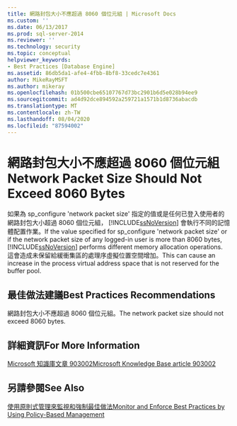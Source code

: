 ```yaml
---
title: 網路封包大小不應超過 8060 個位元組 | Microsoft Docs
ms.custom: ''
ms.date: 06/13/2017
ms.prod: sql-server-2014
ms.reviewer: ''
ms.technology: security
ms.topic: conceptual
helpviewer_keywords:
- Best Practices [Database Engine]
ms.assetid: 86db5da1-afe4-4fbb-8bf8-33cedc7e4361
author: MikeRayMSFT
ms.author: mikeray
ms.openlocfilehash: 01b500cbe65107767d73bc2901b6d5e028b94ee9
ms.sourcegitcommit: ad4d92dce894592a259721a1571b1d8736abacdb
ms.translationtype: MT
ms.contentlocale: zh-TW
ms.lasthandoff: 08/04/2020
ms.locfileid: "87594002"
---
```

# <a name="network-packet-size-should-not-exceed-8060-bytes"></a><span data-ttu-id="5973e-102">網路封包大小不應超過 8060 個位元組</span><span class="sxs-lookup"><span data-stu-id="5973e-102">Network Packet Size Should Not Exceed 8060 Bytes</span></span>
  <span data-ttu-id="5973e-103">如果為 sp_configure 'network packet size' 指定的值或是任何已登入使用者的網路封包大小超過 8060 個位元組， [!INCLUDE[ssNoVersion](../../includes/ssnoversion-md.md)] 會執行不同的記憶體配置作業。</span><span class="sxs-lookup"><span data-stu-id="5973e-103">If the value specified for sp_configure 'network packet size' or if the network packet size of any logged-in user is more than 8060 bytes, [!INCLUDE[ssNoVersion](../../includes/ssnoversion-md.md)] performs different memory allocation operations.</span></span> <span data-ttu-id="5973e-104">這會造成未保留給緩衝集區的處理序虛擬位置空間增加。</span><span class="sxs-lookup"><span data-stu-id="5973e-104">This can cause an increase in the process virtual address space that is not reserved for the buffer pool.</span></span>  
  
## <a name="best-practices-recommendations"></a><span data-ttu-id="5973e-105">最佳做法建議</span><span class="sxs-lookup"><span data-stu-id="5973e-105">Best Practices Recommendations</span></span>  
 <span data-ttu-id="5973e-106">網路封包大小不應超過 8060 個位元組。</span><span class="sxs-lookup"><span data-stu-id="5973e-106">The network packet size should not exceed 8060 bytes.</span></span>  
  
## <a name="for-more-information"></a><span data-ttu-id="5973e-107">詳細資訊</span><span class="sxs-lookup"><span data-stu-id="5973e-107">For More Information</span></span>  
 [<span data-ttu-id="5973e-108">Microsoft 知識庫文章 903002</span><span class="sxs-lookup"><span data-stu-id="5973e-108">Microsoft Knowledge Base article 903002</span></span>](https://go.microsoft.com/fwlink/?linkid=117749)  
  
## <a name="see-also"></a><span data-ttu-id="5973e-109">另請參閱</span><span class="sxs-lookup"><span data-stu-id="5973e-109">See Also</span></span>  
 [<span data-ttu-id="5973e-110">使用原則式管理來監視和強制最佳做法</span><span class="sxs-lookup"><span data-stu-id="5973e-110">Monitor and Enforce Best Practices by Using Policy-Based Management</span></span>](monitor-and-enforce-best-practices-by-using-policy-based-management.md)  
  
  
